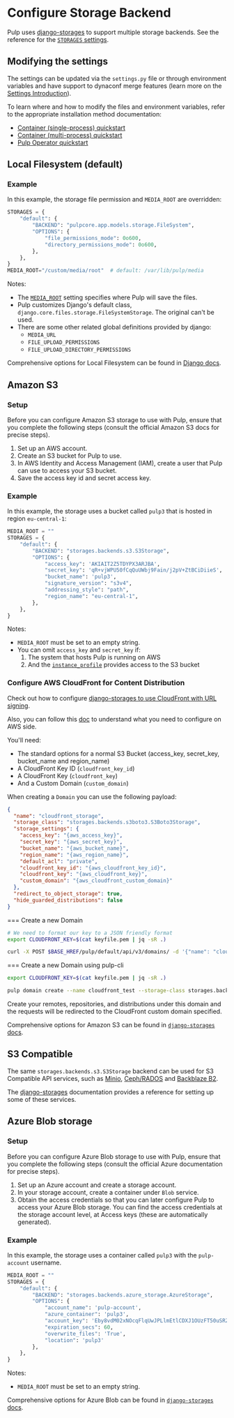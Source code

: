 # Configure Storage Backend

Pulp uses [django-storages](https://django-storages.readthedocs.io) to support multiple storage backends.
See the reference for the [`STORAGES` settings](site:pulpcore/docs/admin/reference/settings/#storages).

## Modifying the settings

The settings can be updated via the `settings.py` file or through environment variables
and have support to dynaconf merge features (learn more on the [Settings Introduction](site:pulpcore/docs/admin/guides/configure-pulp/introduction/)).

To learn where and how to modify the files and environment variables, refer to the appropriate installation method documentation:

* [Container (single-process) quickstart](site:pulp-oci-images/docs/admin/tutorials/quickstart/#single-container)
* [Container (multi-process) quickstart](site:pulp-oci-images/docs/admin/tutorials/quickstart/#podman-or-docker-compose)
* [Pulp Operator quickstart](site:pulp-operator/docs/admin/tutorials/quickstart-kubernetes/)

## Local Filesystem (default)

### Example

In this example, the storage file permission and `MEDIA_ROOT` are overridden:

```python
STORAGES = {
    "default": {
        "BACKEND": "pulpcore.app.models.storage.FileSystem",
        "OPTIONS": {
            "file_permissions_mode": 0o600,
            "directory_permissions_mode": 0o600,
        },
    },
}
MEDIA_ROOT="/custom/media/root"  # default: /var/lib/pulp/media
```

Notes:

* The [`MEDIA_ROOT`](site:pulpcore/docs/admin/reference/settings/#media_root) setting specifies where Pulp
will save the files.
* Pulp customizes Django's default class, `django.core.files.storage.FileSystemStorage`. The original can't be used.
* There are some other related global definitions provided by django:
    * `MEDIA_URL`
    * `FILE_UPLOAD_PERMISSIONS`
    * `FILE_UPLOAD_DIRECTORY_PERMISSIONS`

Comprehensive options for Local Filesystem can be found in
[Django docs](https://docs.djangoproject.com/en/4.2/ref/files/storage/#django.core.files.storage.FileSystemStorage).

## Amazon S3

### Setup

Before you can configure Amazon S3 storage to use with Pulp, ensure that you complete the following steps
(consult the official Amazon S3 docs for precise steps).

1. Set up an AWS account.
2. Create an S3 bucket for Pulp to use.
3. In AWS Identity and Access Management (IAM), create a user that Pulp can use to access your S3 bucket.
4. Save the access key id and secret access key.

### Example

In this example, the storage uses a bucket called `pulp3` that is hosted in region `eu-central-1`:

```python
MEDIA_ROOT = ""
STORAGES = {
    "default": {
        "BACKEND": "storages.backends.s3.S3Storage",
        "OPTIONS": {
            "access_key": 'AKIAIT2Z5TDYPX3ARJBA',
            "secret_key": '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',
            "bucket_name": 'pulp3',
            "signature_version": "s3v4",
            "addressing_style": "path",
            "region_name": "eu-central-1",
        },
    },
}
```

Notes:

* `MEDIA_ROOT` must be set to an empty string.
* You can omit `access_key` and `secret_key` if:
    1. The system that hosts Pulp is running on AWS
    2. And the [`instance_profile`](https://docs.aws.amazon.com/IAM/latest/UserGuide/id_roles_use_switch-role-ec2_instance-profiles.html) provides access to the S3 bucket


### Configure AWS CloudFront for Content Distribution

Check out how to configure [django-storages to use CloudFront with URL signing](https://django-storages.readthedocs.io/en/latest/backends/amazon-S3.html#cloudfront-signed-urls).

Also, you can follow this [doc](https://github.com/aws-samples/amazon-cloudfront-signed-urls-using-lambda-secretsmanager/tree/main/2-Create_CloudFront_Distribution) to understand what you need to configure on AWS side.

You'll need:
- The standard options for a normal S3 Bucket (access_key, secret_key, bucket_name and region_name)
- A CloudFront Key ID (`cloudfront_key_id`)
- A CloudFront Key (`cloudfront_key`)
- And a Custom Domain (`custom_domain`)

When creating a `Domain` you can use the following payload:
```json
{
  "name": "cloudfront_storage",
  "storage_class": "storages.backends.s3boto3.S3Boto3Storage",
  "storage_settings": {
    "access_key": "{aws_access_key}",
    "secret_key": "{aws_secret_key}",
    "bucket_name": "{aws_bucket_name}",
    "region_name": "{aws_region_name}",
    "default_acl": "private",
    "cloudfront_key_id": "{aws_cloudfront_key_id}",
    "cloudfront_key": "{aws_cloudfront_key}",
    "custom_domain": "{aws_cloudfront_custom_domain}"
  },
  "redirect_to_object_storage": true,
  "hide_guarded_distributions": false
}
```

=== Create a new Domain
```bash
# We need to format our key to a JSON friendly format
export CLOUDFRONT_KEY=$(cat keyfile.pem | jq -sR .)

curl -X POST $BASE_HREF/pulp/default/api/v3/domains/ -d '{"name": "cloudfront_storage", "storage_class": "storages.backends.s3boto3.S3Boto3Storage", "storage_settings": {"access_key": "{aws_access_key}", "secret_key": "{aws_secret_key}", "bucket_name": "{aws_bucket_name}", "region_name": "{aws_region_name}", "default_acl": "private", "cloudfront_key_id": "{aws_cloudfront_key_id}", "cloudfront_key": '"$CLOUDFRONT_KEY"', "custom_domain": "{aws_cloudfront_custom_domain}"}, "redirect_to_object_storage": true, "hide_guarded_distributions": false}' -H 'Content-Type: application/json'
```

=== Create a new Domain using pulp-cli
```bash
export CLOUDFRONT_KEY=$(cat keyfile.pem | jq -sR .)

pulp domain create --name cloudfront_test --storage-class storages.backends.s3boto3.S3Boto3Storage --storage-settings '{"access_key": "{aws_access_key}", "secret_key": "{aws_secret_key}", "bucket_name": "{aws_bucket_name}", "region_name": "{aws_region_name}", "default_acl": "private", "cloudfront_key_id": "{aws_cloudfront_key_id}", "cloudfront_key": '"$CLOUDFRONT_KEY"', "custom_domain": "{aws_cloudfront_custom_domain}"}'
```

Create your remotes, repositories, and distributions under this domain and the requests will be redirected to the
CloudFront custom domain specified.


Comprehensive options for Amazon S3 can be found in
[`django-storages` docs](https://django-storages.readthedocs.io/en/latest/backends/amazon-S3.html#configuration-settings).

## S3 Compatible

The same `storages.backends.s3.S3Storage` backend can be used for S3 Compatible API services, such as [Minio](https://min.io/), [Ceph/RADOS](https://docs.ceph.com/en/reef/man/8/rados/) and [Backblaze B2](https://www.backblaze.com/cloud-storage).

The [django-storages](https://django-storages.readthedocs.io/en/latest/backends/s3_compatible/index.html) documentation
provides a reference for setting up some of these services.

## Azure Blob storage

### Setup

Before you can configure Azure Blob storage to use with Pulp, ensure that you complete the following steps
(consult the official Azure documentation for precise steps).

1. Set up an Azure account and create a storage account.
2. In your storage account, create a container under `Blob` service.
3. Obtain the access credentials so that you can later configure Pulp to access your Azure Blob storage. You can find the access credentials
   at the storage account level, at Access keys (these are automatically generated).

### Example

In this example, the storage uses a container called `pulp3` with the `pulp-account` username.

```python
MEDIA_ROOT = ""
STORAGES = {
    "default": {
        "BACKEND": "storages.backends.azure_storage.AzureStorage",
        "OPTIONS": {
            "account_name": 'pulp-account',
            "azure_container": 'pulp3',
            "account_key": 'Eby8vdM02xNOcqFlqUwJPLlmEtlCDXJ1OUzFT50uSRZ6IFsuFq2UVErCz4I6tq/K1SZFPTOtr/KBHBeksoGMGw==',
            "expiration_secs": 60,
            "overwrite_files": 'True',
            "location": 'pulp3'
        },
    },
}
```

Notes:

* `MEDIA_ROOT` must be set to an empty string.

Comprehensive options for Azure Blob can be found in
[`django-storages` docs](https://django-storages.readthedocs.io/en/latest/backends/azure.html#configuration-settings).

